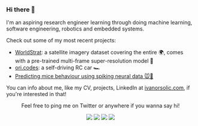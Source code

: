 ### Hi there 👋

I'm an aspiring research engineer learning through doing machine learning, software engineering, robotics and embedded systems.

Check out some of my most recent projects:
- [WorldStrat](https://github.com/worldstrat/worldstrat): a satellite imagery dataset covering the entire 🌍, comes with a pre-trained multi-frame super-resolution model 📸
- [ori.codes](https://ori.codes): a self-driving RC car 🏎️
- [Predicting mice behaviour using spiking neural data 🐭🧠](https://ivanorsolic.com/project/neuromatch)

You can info about me, like my CV, projects, LinkedIn at [ivanorsolic.com](https://ivanorsolic.com), if you're interested in that!


<p align="center">
  Feel free to ping me on Twitter or anywhere if you wanna say hi!

  <p align="center">
  <!-- Code copied from jayhernandez! ♥ -->
    <a href="https://twitter.com/ivanorsolic" alt="Twitter"><img src="https://raw.githubusercontent.com/jayehernandez/jayehernandez/3f5402efef9a0ae89211a6e04609558e862ca616/readme/twitter-fill.svg"></a>
    <a href="https://www.linkedin.com/in/ivanorsolic/" alt="Linkedin"><img src="https://raw.githubusercontent.com/jayehernandez/jayehernandez/3f5402efef9a0ae89211a6e04609558e862ca616/readme/linkedin-fill.svg"></a>
    <a href="mailto:ivanorsolic@gmail.com" alt="E-mail"><img src="https://raw.githubusercontent.com/jayehernandez/jayehernandez/3f5402efef9a0ae89211a6e04609558e862ca616/readme/mail-fill.svg"></a>
    <a href="https://ori.codes" alt="Ori Codes Web"><img src="https://raw.githubusercontent.com/jayehernandez/jayehernandez/3f5402efef9a0ae89211a6e04609558e862ca616/readme/external-link-line.svg"></a>
  </p>
</p>

